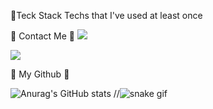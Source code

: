 
📌Teck Stack
Techs that I've used at least once

🐣 Contact Me 🐣
<a href="https://velog.io/@sweet_sumin" target="_blank"><img src="https://img.shields.io/badge/TechBlog-#20C997?style=flat-square&logo=velog&logoColor=#20C997"/></a>

<img src="https://img.shields.io/badge/sue4869@nave.com-#EA4335?style=flat-square&logo=Gmail&logoColor=#EA4335"/>
  
🌱 My Github 🌱
  
  
![Anurag's GitHub stats](https://github-readme-stats.vercel.app/api?username=sue4869&show_icons=true&theme=monokai)
//![snake gif](https://github.com/sue4869/sue4869/blob/output/github-contribution-grid-snake.svg)
